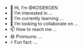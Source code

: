 - 👋 Hi, I’m @KOSIEKOEN
- 👀 I’m interested in ...
- 🌱 I’m currently learning ...
- 💞️ I’m looking to collaborate on ...
- 📫 How to reach me ...
- 😄 Pronouns: ...
- ⚡ Fun fact: ...

<!---
KOSIEKOEN/KOSIEKOEN is a ✨ special ✨ repository because its `README.md` (this file) appears on your GitHub profile.
You can click the Preview link to take a look at your changes.
--->
